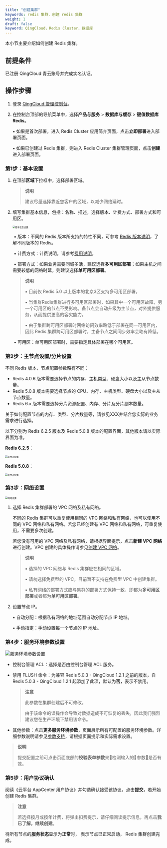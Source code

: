 ```yaml
---
title: "创建集群" 
keywords: redis 集群，创建 redis 集群
weight: 1
draft: false
keyword: QingCloud，Redis Cluster，数据库
---
```


本小节主要介绍如何创建 Redis 集群。

## 前提条件

已注册 QingCloud 青云账号并完成实名认证。

## 操作步骤

1. 登录  [QingCloud 管理控制台](https://console.qingcloud.com/login)。

2. 在控制台顶部的导航菜单中，选择**产品与服务** > **数据库与缓存** > **键值数据库 Redis**。

   ▪︎ 如果是首次部署，进入 Redis Cluster 应用简介页面，点击**立即部署**进入部署页面。

   ▪︎ 如果已创建过 Redis 集群，则进入 Redis Cluster 集群管理页面，点击**创建**进入部署页面。

### 第1步：基本设置

1. 在顶部**区域**下拉框中，选择部署区域。

   > **说明**
   >
   > 建议尽量选择靠近您客户的区域，以减少网络延时。

2. 填写集群基本信息，包括：名称、描述，选择版本、计费方式、部署方式和可用区。

   <img src="../../../_images/step1.png" alt="基本信息设置" style="zoom:50%;" />

   ​	▪︎ 版本：不同的 Redis 版本所支持的特性不同，可参考 [Redis 版本说明](../../../intro/redisversion/)，了解不同版本的 Redis。

   ​	▪︎ 计费方式：计费说明，请参考[费用说明](../../../billing/price/)。

   ​	▪︎ 部署方式：如果业务需要同城多活，建议选择**多可用区部署**；如果主机之间需要较低的网络时延，则建议选择**单可用区部署**。

   > **说明**
   >
   > ▪︎ 目前仅 Redis 5.0 以上版本的北京3区支持多可用区部署。
   >
   > ▪︎ 当集群Redis集群进行多可用区部署时，如果其中一个可用区故障，另一个可用区的节点不受影响。备节点会自动升级为主节点，对外提供服务，从而提供更高的容灾能力。
   >
   > ▪︎ 由于集群跨可用区部署时网络访问效率略低于部署在同一可用区内，因此 Redis 集群跨可用区部署时，主备节点之间同步效率会略有降低。

   ​	▪︎ 可用区：单可用区部署时，需要指定具体部署在哪个可用区。

### 第2步：主节点设置/分片设置

不同 Redis 版本，节点配置参数略有不同：

- Redis 4.0.6 版本需要选择节点的内存、主机类型、硬盘大小以及主从节点数量。
- Redis 5.0.8 版本需要选择节点的 CPU、内存、主机类型、硬盘大小以及主从节点数量。
- Redis 6.x 版本需要选择分片资源配置、内存、分片及分片副本数量。

关于如何配置节点的内存、类型、分片数量等，请参见XXX并结合您实际的业务需求进行选择。

以下分别为 Redis 6.2.5 版本及 Redis 5.0.8 版本的配置界面，其他版本请以实际界面为准。

**Redis 6.2.5**：

<img src="../../../_images/step2.png" alt="主节点配置" style="zoom:50%;" />

**Redis 5.0.8**：

<img src="../../../_images/step2_5.0.8.png" alt="主节点配置" style="zoom:50%;" />

### 第3步：网络设置

<img src="../../../_images/step3_1.png" alt="网络设置" style="zoom:50%;" />

1. 选择 Redis 集群部署的 VPC 网络及私有网络。

   不同的 Redis 集群可以重复使用相同的 VPC 网络和私有网络，也可以使用不同的 VPC 网络和私有网络。若您已经创建有 VPC 网络和私有网络，可重复使用，不需要多次创建。

   若您没有可用的 VPC 网络及私有网络，请根据界面提示，点击**新建 VPC 网络**进行创建。VPC 创建的具体操作请参见[创建 VPC 网络](/network/vpc/manual/vpcnet/10_create_vpc/)。

   > **说明**
   >
   > ▪︎ 选择的 VPC 网络与 Redis 集群应在相同的区域。
   >
   > ▪︎ 请勿选择免费型的 VPC，目前暂不支持在免费型 VPC 中创建集群。
   >
   > ▪︎ 私有网络的部署方式应与集群的部署方式保持一致，即都为**多可用区部署**或者都为**单可用区部署**。

3. 设置节点 IP。

   ▪︎ 自动分配：根据私有网络的地址范围自动分配节点 IP 地址。

   ▪︎ 手动指定：手动设置每一个节点的 IP 地址。

### 第4步：服务环境参数设置

![服务环境参数设置](../../../_images/step4.png)

- 控制台管理 ACL：选择是否由控制台管理 ACL 服务。

- 禁用 FLUSH 命令：为兼容 Redis 5.0.3 - QingCloud 1.2.1 之前的版本，自 Redis 5.0.3 - QingCloud 1.2.1 起添加了此项，默认为**否**，表示不禁用。

  > **注意**
  >
  > 此参数在集群创建后不可修改。
  >
  > 由于该命令的误操作会导致对数据造成不可恢复的丢失，因此我们强烈建议您在生产环境下禁用该命令。

- 其他参数：点击**更多服务环境参数**，页面展示所有可配置的服务环境参数。详细参数说明请参见[参数支持](../../../intro/para_list/)，请根据页面提示和实际需求设置。

> **说明**
>
> 提交配置之前可点击页面底部的**校验表单参数**来检测输入的参数是否有效。

### 第5步：用户协议确认

阅读《云平台 AppCenter 用户协议》并勾选确认接受该协议，点击**提交**，若开始创建 Redis 集群。

> **注意**
>
> 若选择按月或按年计费，将弹出扣费提示，请仔细阅读提示信息，再点击**我已了解，继续创建**。

待所有节点的**服务状态**显示为**正常**时， 表示节点已正常启动， Redis 集群创建完成。
